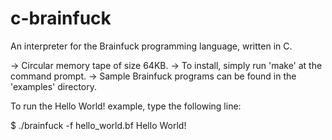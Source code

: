 c-brainfuck
===========

An interpreter for the Brainfuck programming language, written in C.

-> Circular memory tape of size 64KB.
-> To install, simply run 'make' at the command prompt.
-> Sample Brainfuck programs can be found in the 'examples' directory.

To run the Hello World! example, type the following line:

$ ./brainfuck -f hello_world.bf 
Hello World!
